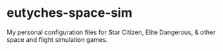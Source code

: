 # eutyches-space-sim
My personal configuration files for Star Citizen, Elite Dangerous, &amp; other space and flight simulation games.
